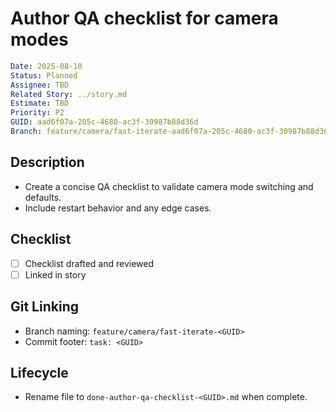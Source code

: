 # Author QA checklist for camera modes

```yaml
Date: 2025-08-10
Status: Planned
Assignee: TBD
Related Story: ../story.md
Estimate: TBD
Priority: P2
GUID: aad6f07a-205c-4680-ac3f-30987b88d36d
Branch: feature/camera/fast-iterate-aad6f07a-205c-4680-ac3f-30987b88d36d
```

## Description

- Create a concise QA checklist to validate camera mode switching and defaults.
- Include restart behavior and any edge cases.

## Checklist

- [ ] Checklist drafted and reviewed
- [ ] Linked in story

## Git Linking

- Branch naming: `feature/camera/fast-iterate-<GUID>`
- Commit footer: `task: <GUID>`

## Lifecycle

- Rename file to `done-author-qa-checklist-<GUID>.md` when complete.
